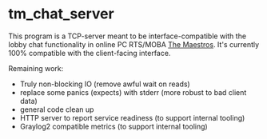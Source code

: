 # tm_chat_server
This program is a TCP-server meant to be interface-compatible with the lobby chat functionality in online PC RTS/MOBA [The Maestros](https://store.steampowered.com/app/553560/The_Maestros/).  It's currently 100% compatible with the client-facing interface.

Remaining work:
- Truly non-blocking IO (remove awful wait on reads)
- replace some panics (expects) with stderr (more robust to bad client data)
- general code clean up
- HTTP server to report service readiness (to support internal tooling)
- Graylog2 compatible metrics (to support internal tooling)
